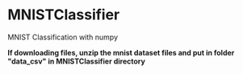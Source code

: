 # MNISTClassifier
MNIST Classification with numpy

**If downloading files, unzip the mnist dataset files and put in folder "data_csv" in MNISTClassifier directory**
